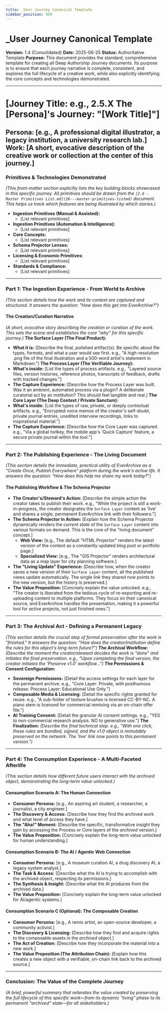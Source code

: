 ```yaml
---
title: _User Journey Canonical Template
sidebar_position: 999
---
```


# _User Journey Canonical Template
**Version:** 1.4 (Consolidated)
**Date:** 2025-06-25
**Status:** Authoritative Template
**Purpose:** This document provides the standard, comprehensive template for creating all Deep Authorship Journey documents. Its purpose is to ensure that each journey narrative is complete, consistent, and explores the full lifecycle of a creative work, while also explicitly identifying the core concepts and technologies demonstrated.

---
# [Journey Title: e.g., 2.5.X The [Persona]'s Journey: "[Work Title]"]
**Persona:** [e.g., A professional digital illustrator, a legacy institution, a university research lab.]
**Work:** [A short, evocative description of the creative work or collection at the center of this journey.]
---
### **Primitives & Technologies Demonstrated**
*(This front-matter section explicitly lists the key building blocks showcased in this specific journey. All primitives should be drawn from the `[2.6 - Master Primitives List.md](26---master-primitives-listmd)` document. This helps us track which features are being illustrated by which stories.)*
*   **Ingestion Primitives (Manual & Assisted):**
    *   [List relevant primitives]
*   **Ingestion Primitives (Automation & Intelligence):**
    *   [List relevant primitives]
*   **Core Concepts:**
    *   [List relevant primitives]
*   **Schema Projector Lenses:**
    *   [List relevant primitives]
*   **Licensing & Economic Primitives:**
    *   [List relevant primitives]
*   **Standards & Compliance:**
    *   [List relevant primitives]
---
### **Part 1: The Ingestion Experience - From World to Archive**
*(This section details how the work and its context are captured and structured. It answers the question: "How does this get into EverArchive?")*
#### **The Creation/Curation Narrative**
*(A short, evocative story describing the creation or curation of the work. This sets the scene and establishes the core "why" for this specific journey.)*
**The Surface Layer (The Final Product):**
*   **What it is:** [Describe the final, polished artifact(s). Be specific about file types, formats, and what a user would see first. e.g., "A high-resolution .png file of the final illustration and a 500-word artist's statement in Markdown."]
**The Process Layer (The Verifiable Journey):**
*   **What's inside:** [List the types of process artifacts. e.g., "Layered source files, version histories, reference photos, transcripts of feedback, drafts with tracked changes."]
*   **The Capture Experience:** [Describe *how* the Process Layer was built. Was it an ambient, automated process via a plugin? A deliberate curatorial act by an institution? This should feel tangible and real.]
**The Core Layer (The Deep Context / Private Sanctum):**
*   **What's inside:** [List the types of raw, private, or deeply contextual artifacts. e.g., "Encrypted voice memos of the creator's self-doubt, private journal entries, unedited interview recordings, links to inspirational material."]
*   **The Capture Experience:** [Describe *how* the Core Layer was captured. e.g., "Via a global hotkey, the mobile app's 'Quick Capture' feature, a secure private journal within the tool."]
---
### **Part 2: The Publishing Experience - The Living Document**
*(This section details the immediate, practical utility of EverArchive as a "Create Once, Publish Everywhere" platform during the work's active life. It answers the question: "How does this help me share my work *today*?")*
#### **The Publishing Workflow & The Schema Projector**
*   **The Creator's/Steward's Action:** [Describe the simple action the creator takes to publish their work. e.g., "While the project is still a work-in-progress, the creator designates the `Surface Layer` content as 'live' and shares a single, permanent EverArchive link with their followers."]
*   **The Schema Projector in Action:** [Explain how the Schema Projector dynamically renders the *current state* of the `Surface Layer` content into various formats on demand. This is the core of the "living document" concept.]
    *   **Web View:** [e.g., The default "HTML Projector" renders the latest version of the content as a constantly updated blog post or portfolio page.]
    *   **Specialized View:** [e.g., The "GIS Projector" renders architectural data as a map layer for city planning software.]
*   **The "Living Update" Experience:** [Describe how, when the creator saves a new version of their `Surface Layer` content, all the published views update automatically. The single link they shared now points to the new version, but the history is preserved.]
*   **The Value Proposition:** [Concisely explain the value unlocked. e.g., "The creator is liberated from the tedious cycle of re-exporting and re-uploading content to multiple platforms. They focus on their canonical source, and EverArchive handles the presentation, making it a powerful tool for *active* projects, not just finished ones."]
---
### **Part 3: The Archival Act - Defining a Permanent Legacy**
*(This section details the crucial step of formal preservation after the work is "finished." It answers the question: "How does the creator/institution define the rules for this object's long-term future?")*
**The Archival Workflow:**
*(Describe the moment the creator/steward decides the work is "done" and initiates the final preservation. e.g., "Upon completing the final version, the creator initiates the 'Preserve v1.0' workflow...")*
**The Permissions & Consent Configuration:**
*   **Sovereign Permissions:** [Detail the access settings for each layer for the permanent archive. e.g., "Core Layer: Private, with posthumous release. Process Layer: Educational Use Only."]
*   **Composable Media & Licensing:** [Detail the specific rights granted for reuse. e.g., "A sub-folder of texture brushes is licensed CC-BY-NC. A piano stem is licensed for commercial remixing via an on-chain offer file."]
*   **AI Training Consent:** [Detail the granular AI consent settings. e.g., "YES to non-commercial research analysis. NO to generative use."]
**The Finalization:**
*(Describe the final technical step. e.g., "With one click, these rules are bundled, signed, and the v1.0 object is immutably preserved on the network. The 'live' link now points to this permanent version.")*
---
### **Part 4: The Consumption Experience - A Multi-Faceted Afterlife**
*(This section details how different future users interact with the *archived* object, demonstrating the long-term value unlocked.)*
#### **Consumption Scenario A: The Human Connection**
*   **Consumer Persona:** [e.g., An aspiring art student, a researcher, a journalist, a city engineer.]
*   **The Discovery & Access:** [Describe how they find the archived work and what level of access they have.]
*   **The "Aha!" Moment:** [Describe the specific, transformative insight they gain by accessing the Process or Core layers of the *archived* version.]
*   **The Value Proposition:** [Concisely explain the long-term value unlocked for human understanding.]
#### **Consumption Scenario B: The AI / Agentic Web Connection**
*   **Consumer Persona:** [e.g., A museum curation AI, a drug discovery AI, a legacy system analyst.]
*   **The Task & Access:** [Describe what the AI is trying to accomplish with the archived object, respecting its permissions.]
*   **The Synthesis & Insight:** [Describe what the AI produces from the archived data.]
*   **The Value Proposition:** [Concisely explain the long-term value unlocked for AI/agentic systems.]
#### **Consumption Scenario C (Optional): The Composable Creation**
*   **Consumer Persona:** [e.g., A remix artist, an open-source developer, a community activist.]
*   **The Discovery & Licensing:** [Describe how they find and acquire rights to the composable assets in the *archived* object.]
*   **The Act of Creation:** [Describe how they incorporate the material into a new work.]
*   **The Value Proposition (The Attribution Chain):** [Explain how this creates a new object with a verifiable, on-chain link back to the archived source.]
---
### **Conclusion: The Value of the Complete Journey**
*(A brief, powerful summary that reiterates the value created by preserving the full lifecycle of this specific work—from its dynamic "living" phase to its permanent "archived" state—for all stakeholders.)*